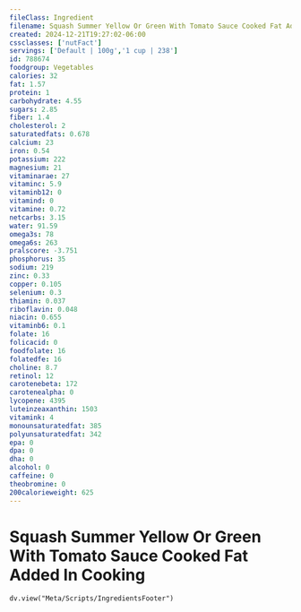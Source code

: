 ```yaml
---
fileClass: Ingredient
filename: Squash Summer Yellow Or Green With Tomato Sauce Cooked Fat Added In Cooking
created: 2024-12-21T19:27:02-06:00
cssclasses: ['nutFact']
servings: ['Default | 100g','1 cup | 238']
id: 788674
foodgroup: Vegetables
calories: 32
fat: 1.57
protein: 1
carbohydrate: 4.55
sugars: 2.85
fiber: 1.4
cholesterol: 2
saturatedfats: 0.678
calcium: 23
iron: 0.54
potassium: 222
magnesium: 21
vitaminarae: 27
vitaminc: 5.9
vitaminb12: 0
vitamind: 0
vitamine: 0.72
netcarbs: 3.15
water: 91.59
omega3s: 78
omega6s: 263
pralscore: -3.751
phosphorus: 35
sodium: 219
zinc: 0.33
copper: 0.105
selenium: 0.3
thiamin: 0.037
riboflavin: 0.048
niacin: 0.655
vitaminb6: 0.1
folate: 16
folicacid: 0
foodfolate: 16
folatedfe: 16
choline: 8.7
retinol: 12
carotenebeta: 172
carotenealpha: 0
lycopene: 4395
luteinzeaxanthin: 1503
vitamink: 4
monounsaturatedfat: 385
polyunsaturatedfat: 342
epa: 0
dpa: 0
dha: 0
alcohol: 0
caffeine: 0
theobromine: 0
200calorieweight: 625
---
```


# Squash Summer Yellow Or Green With Tomato Sauce Cooked Fat Added In Cooking

```dataviewjs
dv.view("Meta/Scripts/IngredientsFooter")
```